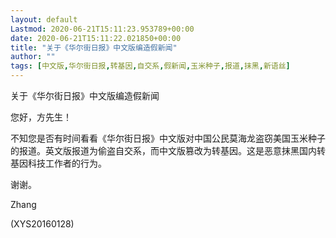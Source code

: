 ```yaml
---
layout: default
Lastmod: 2020-06-21T15:11:23.953789+00:00
date: 2020-06-21T15:11:22.021850+00:00
title: "关于《华尔街日报》中文版编造假新闻"
author: ""
tags: [中文版,华尔街日报,转基因,自交系,假新闻,玉米种子,报道,抹黑,新语丝]
---
```


关于《华尔街日报》中文版编造假新闻

您好，方先生！

不知您是否有时间看看《华尔街日报》中文版对中国公民莫海龙盗窃美国玉米种子的报道。英文版报道为偷盗自交系，而中文版篡改为转基因。这是恶意抹黑国内转基因科技工作者的行为。

谢谢。

Zhang

(XYS20160128)

